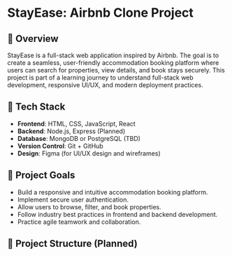 # StayEase: Airbnb Clone Project

## 📌 Overview
StayEase is a full-stack web application inspired by Airbnb. The goal is to create a seamless, user-friendly accommodation booking platform where users can search for properties, view details, and book stays securely. This project is part of a learning journey to understand full-stack web development, responsive UI/UX, and modern deployment practices.

## 🚀 Tech Stack
- **Frontend**: HTML, CSS, JavaScript, React
- **Backend**: Node.js, Express (Planned)
- **Database**: MongoDB or PostgreSQL (TBD)
- **Version Control**: Git + GitHub
- **Design**: Figma (for UI/UX design and wireframes)

## 🎯 Project Goals
- Build a responsive and intuitive accommodation booking platform.
- Implement secure user authentication.
- Allow users to browse, filter, and book properties.
- Follow industry best practices in frontend and backend development.
- Practice agile teamwork and collaboration.

## 📁 Project Structure (Planned)
